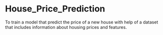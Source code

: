 # House_Price_Prediction
To train a model that predict the price of a new house with help of a dataset that includes information about housing prices and features.
